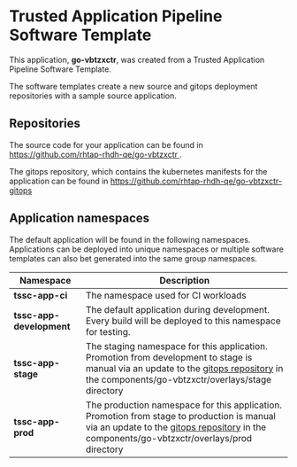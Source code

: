 # Trusted Application Pipeline Software Template

This application, **go-vbtzxctr**, was created from a Trusted Application Pipeline Software Template.

The software templates create a new source and gitops deployment repositories with a sample source application. 

## Repositories

The source code for your application can be found in [https://github.com/rhtap-rhdh-qe/go-vbtzxctr ](https://github.com/rhtap-rhdh-qe/go-vbtzxctr ).
 
The gitops repository, which contains the kubernetes manifests for the application can be found in 
[https://github.com/rhtap-rhdh-qe/go-vbtzxctr-gitops ](https://github.com/rhtap-rhdh-qe/go-vbtzxctr-gitops ) 

## Application namespaces 

The default application will be found in the following namespaces. Applications can be deployed into unique namespaces or multiple software templates can also bet generated into the same group namespaces.  

|  Namespace   |  Description   |  
| -------- | -------- |
| **tssc-app-ci** | The namespace used for CI workloads |
| **tssc-app-development** | The default application during development. Every build will be deployed to this namespace for testing. |
| **tssc-app-stage** | The staging namespace for this application. Promotion from development to stage is manual via an update to the [gitops repository](https://github.com/rhtap-rhdh-qe/go-vbtzxctr-gitops ) in the components/go-vbtzxctr/overlays/stage directory |
| **tssc-app-prod** | The production namespace for this application. Promotion from stage to production is manual via an update to the [gitops repository](https://github.com/rhtap-rhdh-qe/go-vbtzxctr-gitops ) in the components/go-vbtzxctr/overlays/prod directory |